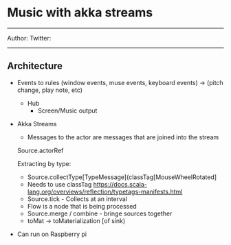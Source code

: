 # Music with akka streams
-----

Author: 
Twitter:

-----

## Architecture

 - Events to rules (window events, muse events, keyboard events) -> (pitch change, play note, etc)
   - Hub
     - Screen/Music output

 - Akka Streams 
   - Messages to the actor are messages that are joined into the stream

   Source.actorRef


   Extracting by type:

   - Source.collectType[TypeMessage](classTag[MouseWheelRotated]
    - Needs to use classTag https://docs.scala-lang.org/overviews/reflection/typetags-manifests.html
   - Source.tick - Collects at an interval
   - Flow is a node that is being processed
   - Source.merge / combine - bringe sources together
   - toMat -> toMaterialization [of sink)
  - Can run on Raspberry pi
